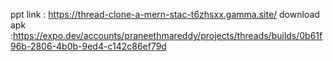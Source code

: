 ppt link : https://thread-clone-a-mern-stac-t6zhsxx.gamma.site/
download apk :https://expo.dev/accounts/praneethmareddy/projects/threads/builds/0b61f96b-2806-4b0b-9ed4-c142c86ef79d
